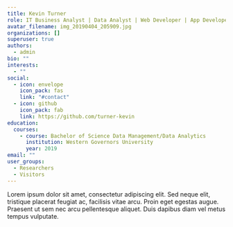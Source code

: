 ```yaml
---
title: Kevin Turner
role: IT Business Analyst | Data Analyst | Web Developer | App Developer
avatar_filename: img_20190404_205909.jpg
organizations: []
superuser: true
authors:
  - admin
bio: ""
interests:
  - ""
social:
  - icon: envelope
    icon_pack: fas
    link: "#contact"
  - icon: github
    icon_pack: fab
    link: https://github.com/turner-kevin
education:
  courses:
    - course: Bachelor of Science Data Management/Data Analytics
      institution: Western Governors University
      year: 2019
email: ""
user_groups:
  - Researchers
  - Visitors
---
```

Lorem ipsum dolor sit amet, consectetur adipiscing elit. Sed neque elit, tristique placerat feugiat ac, facilisis vitae arcu. Proin eget egestas augue. Praesent ut sem nec arcu pellentesque aliquet. Duis dapibus diam vel metus tempus vulputate.